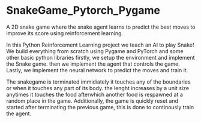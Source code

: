 # SnakeGame_Pytorch_Pygame
A 2D snake game where the snake agent learns to predict the best moves to improve its score using reinforcement learning. 


In this Python Reinforcement Learning project we teach an AI to play Snake! We build everything from scratch using Pygame and PyTorch and some other basic python libraries
firstly, we setup the environment and implement the Snake game.
then we implement the agent that controls the game.
Lastly, we implement the neural network to predict the moves and train it.

The snakegame is terminated immidiately it touches any of the boundaries or when it touches any part of its body.
the lenght increases by  a unit size anytimes it touches the food afterwhich another food is respawned at a random place in the game.
Additionally, the game is quickly reset and started after terminating the previous game, this is done to continously train the agent.

